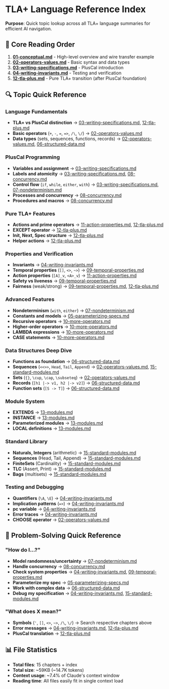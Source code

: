 # TLA+ Language Reference Index

**Purpose**: Quick topic lookup across all TLA+ language summaries for efficient AI navigation.

## 📖 **Core Reading Order**
1. **[01-conceptual.md](01-conceptual.md)** - High-level overview and wire transfer example
2. **[02-operators-values.md](02-operators-values.md)** - Basic syntax and data types  
3. **[03-writing-specifications.md](03-writing-specifications.md)** - PlusCal introduction
4. **[04-writing-invariants.md](04-writing-invariants.md)** - Testing and verification
5. **[12-tla-plus.md](12-tla-plus.md)** - Pure TLA+ transition (after PlusCal foundation)

## 🔍 **Topic Quick Reference**

### **Language Fundamentals**
- **TLA+ vs PlusCal distinction** → [03-writing-specifications.md](03-writing-specifications.md), [12-tla-plus.md](12-tla-plus.md)
- **Basic operators** (`+`, `-`, `=`, `=>`, `/\`, `\/`) → [02-operators-values.md](02-operators-values.md)
- **Data types** (sets, sequences, functions, records) → [02-operators-values.md](02-operators-values.md), [06-structured-data.md](06-structured-data.md)

### **PlusCal Programming**
- **Variables and assignment** → [03-writing-specifications.md](03-writing-specifications.md)
- **Labels and atomicity** → [03-writing-specifications.md](03-writing-specifications.md), [08-concurrency.md](08-concurrency.md)  
- **Control flow** (`if`, `while`, `either`, `with`) → [03-writing-specifications.md](03-writing-specifications.md), [07-nondeterminism.md](07-nondeterminism.md)
- **Processes and concurrency** → [08-concurrency.md](08-concurrency.md)
- **Procedures and macros** → [08-concurrency.md](08-concurrency.md)

### **Pure TLA+ Features**
- **Actions and prime operators** → [11-action-properties.md](11-action-properties.md), [12-tla-plus.md](12-tla-plus.md)
- **EXCEPT operator** → [12-tla-plus.md](12-tla-plus.md)
- **Init, Next, Spec structure** → [12-tla-plus.md](12-tla-plus.md)
- **Helper actions** → [12-tla-plus.md](12-tla-plus.md)

### **Properties and Verification**
- **Invariants** → [04-writing-invariants.md](04-writing-invariants.md)
- **Temporal properties** (`[]`, `<>`, `~>`) → [09-temporal-properties.md](09-temporal-properties.md)
- **Action properties** (`[A]_v`, `<A>_v`) → [11-action-properties.md](11-action-properties.md)
- **Safety vs liveness** → [09-temporal-properties.md](09-temporal-properties.md)
- **Fairness** (weak/strong) → [09-temporal-properties.md](09-temporal-properties.md), [12-tla-plus.md](12-tla-plus.md)

### **Advanced Features**
- **Nondeterminism** (`with`, `either`) → [07-nondeterminism.md](07-nondeterminism.md)
- **Constants and models** → [05-parameterizing-specs.md](05-parameterizing-specs.md)
- **Recursive operators** → [10-more-operators.md](10-more-operators.md)
- **Higher-order operators** → [10-more-operators.md](10-more-operators.md)
- **LAMBDA expressions** → [10-more-operators.md](10-more-operators.md)
- **CASE statements** → [10-more-operators.md](10-more-operators.md)

### **Data Structures Deep Dive**
- **Functions as foundation** → [06-structured-data.md](06-structured-data.md)
- **Sequences** (`<<>>`, `Head`, `Tail`, `Append`) → [02-operators-values.md](02-operators-values.md), [15-standard-modules.md](15-standard-modules.md)
- **Sets** (`{}`, `\cup`, `\cap`, `\subseteq`) → [02-operators-values.md](02-operators-values.md)
- **Records** (`[h1 |-> v1, h2 |-> v2]`) → [06-structured-data.md](06-structured-data.md)
- **Function sets** (`[S -> T]`) → [06-structured-data.md](06-structured-data.md)

### **Module System**
- **EXTENDS** → [13-modules.md](13-modules.md)
- **INSTANCE** → [13-modules.md](13-modules.md)
- **Parameterized modules** → [13-modules.md](13-modules.md)
- **LOCAL definitions** → [13-modules.md](13-modules.md)

### **Standard Library**
- **Naturals, Integers** (arithmetic) → [15-standard-modules.md](15-standard-modules.md)
- **Sequences** (Head, Tail, Append) → [15-standard-modules.md](15-standard-modules.md)
- **FiniteSets** (Cardinality) → [15-standard-modules.md](15-standard-modules.md)
- **TLC** (Assert, Print) → [15-standard-modules.md](15-standard-modules.md)
- **Bags** (multisets) → [15-standard-modules.md](15-standard-modules.md)

### **Testing and Debugging**
- **Quantifiers** (`\A`, `\E`) → [04-writing-invariants.md](04-writing-invariants.md)
- **Implication patterns** (`=>`) → [04-writing-invariants.md](04-writing-invariants.md)
- **pc variable** → [04-writing-invariants.md](04-writing-invariants.md)
- **Error traces** → [04-writing-invariants.md](04-writing-invariants.md)
- **CHOOSE operator** → [02-operators-values.md](02-operators-values.md)

## 🚀 **Problem-Solving Quick Reference**

### **"How do I...?"**
- **Model randomness/uncertainty** → [07-nondeterminism.md](07-nondeterminism.md)
- **Handle concurrency** → [08-concurrency.md](08-concurrency.md)
- **Check system properties** → [04-writing-invariants.md](04-writing-invariants.md), [09-temporal-properties.md](09-temporal-properties.md)
- **Parameterize my spec** → [05-parameterizing-specs.md](05-parameterizing-specs.md)
- **Work with complex data** → [06-structured-data.md](06-structured-data.md)
- **Debug my specification** → [04-writing-invariants.md](04-writing-invariants.md), [15-standard-modules.md](15-standard-modules.md)

### **"What does X mean?"**
- **Symbols** (`'`, `[]`, `<>`, `~>`, `/\`, `\/`) → Search respective chapters above
- **Error messages** → [04-writing-invariants.md](04-writing-invariants.md), [12-tla-plus.md](12-tla-plus.md)
- **PlusCal translation** → [12-tla-plus.md](12-tla-plus.md)

## 📊 **File Statistics**
- **Total files**: 15 chapters + index
- **Total size**: ~59KB (~14.7K tokens)
- **Context usage**: ~7.4% of Claude's context window
- **Reading time**: All files easily fit in single context load 